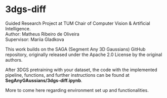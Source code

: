 # 3dgs-diff
Guided Research Project at TUM Chair of Computer Vision & Artificial Intelligence. <br /> 
Author: Matheus Ribeiro de Oliveira <br /> 
Supervisor: Mariia Gladkova

This work builds on the SAGA (Segment Any 3D Gaussians) GitHub repository, originally released under the Apache 2.0 License by the original authors.

After 3DGS pretraining with your dataset, the code with the implemented pipeline, functions, and further instructions can be found at **SegAnyGAussians/3dgs-diff.ipynb**.

More to come here regarding environment set up and functionalities.
